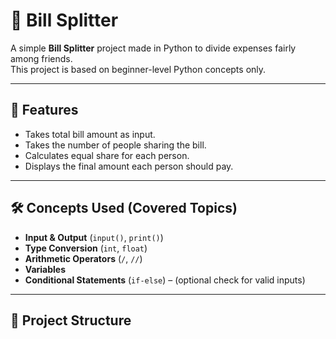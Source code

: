 # 💸 Bill Splitter

A simple **Bill Splitter** project made in Python to divide expenses fairly among friends.  
This project is based on beginner-level Python concepts only.

---

## 🚀 Features
- Takes total bill amount as input.
- Takes the number of people sharing the bill.
- Calculates equal share for each person.
- Displays the final amount each person should pay.

---

## 🛠️ Concepts Used (Covered Topics)
- **Input & Output** (`input()`, `print()`)
- **Type Conversion** (`int`, `float`)
- **Arithmetic Operators** (`/`, `//`)
- **Variables**
- **Conditional Statements** (`if-else`) – (optional check for valid inputs)

---

## 📂 Project Structure
